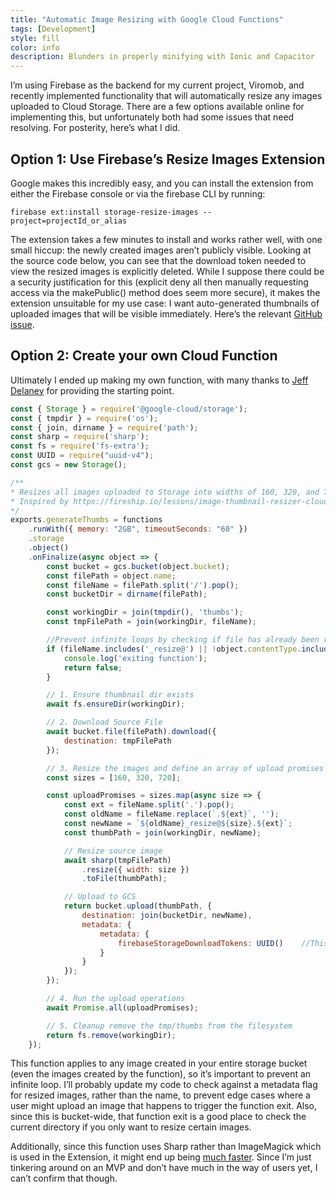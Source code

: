 ```yaml
---
title: "Automatic Image Resizing with Google Cloud Functions"
tags: [Development]
style: fill
color: info
description: Blunders in properly minifying with Ionic and Capacitor
---
```


I’m using Firebase as the backend for my current project, Viromob, and recently implemented functionality that will automatically resize any images uploaded to Cloud Storage. There are a few options available online for implementing this, but unfortunately both had some issues that need resolving. For posterity, here’s what I did.

## Option 1: Use Firebase’s Resize Images Extension

Google makes this incredibly easy, and you can install the extension from either the Firebase console or via the firebase CLI by running:

```
firebase ext:install storage-resize-images --project=projectId_or_alias
```

The extension takes a few minutes to install and works rather well, with one small hiccup: the newly created images aren’t publicly visible. Looking at the source code below, you can see that the download token needed to view the resized images is explicitly deleted. While I suppose there could be a security justification for this (explicit deny all then manually requesting access via the makePublic() method does seem more secure), it makes the extension unsuitable for my use case: I want auto-generated thumbnails of uploaded images that will be visible immediately. Here’s the relevant [GitHub issue](https://github.com/firebase/extensions/issues/140).

## Option 2: Create your own Cloud Function

Ultimately I ended up making my own function, with many thanks to [Jeff Delaney](https://fireship.io/lessons/image-thumbnail-resizer-cloud-function/) for providing the starting point.

```javascript
const { Storage } = require('@google-cloud/storage');
const { tmpdir } = require('os');
const { join, dirname } = require('path');
const sharp = require('sharp');
const fs = require('fs-extra');
const UUID = require("uuid-v4");
const gcs = new Storage();

/** 
* Resizes all images uploaded to Storage into widths of 160, 320, and 720 
* Inspired by https://fireship.io/lessons/image-thumbnail-resizer-cloud-function/
*/
exports.generateThumbs = functions
    .runWith({ memory: "2GB", timeoutSeconds: "60" })
    .storage
    .object()
    .onFinalize(async object => {
        const bucket = gcs.bucket(object.bucket);
        const filePath = object.name;
        const fileName = filePath.split('/').pop();
        const bucketDir = dirname(filePath);

        const workingDir = join(tmpdir(), 'thumbs');
        const tmpFilePath = join(workingDir, fileName);

        //Prevent infinite loops by checking if file has already been resized
        if (fileName.includes('_resize@') || !object.contentType.includes('image')) {
            console.log('exiting function');
            return false;
        }

        // 1. Ensure thumbnail dir exists
        await fs.ensureDir(workingDir);

        // 2. Download Source File
        await bucket.file(filePath).download({
            destination: tmpFilePath
        });

        // 3. Resize the images and define an array of upload promises
        const sizes = [160, 320, 720];

        const uploadPromises = sizes.map(async size => {
            const ext = fileName.split('.').pop();
            const oldName = fileName.replace(`.${ext}`, '');
            const newName = `${oldName}_resize@${size}.${ext}`;
            const thumbPath = join(workingDir, newName);

            // Resize source image
            await sharp(tmpFilePath)
                .resize({ width: size })
                .toFile(thumbPath);

            // Upload to GCS
            return bucket.upload(thumbPath, {
                destination: join(bucketDir, newName),
                metadata: {
                    metadata: {
                        firebaseStorageDownloadTokens: UUID()    //This makes the image public
                    }
                }
            });
        });

        // 4. Run the upload operations
        await Promise.all(uploadPromises);

        // 5. Cleanup remove the tmp/thumbs from the filesystem
        return fs.remove(workingDir);
    });
```

This function applies to any image created in your entire storage bucket (even the images created by the function), so it’s important to prevent an infinite loop. I’ll probably update my code to check against a metadata flag for resized images, rather than the name, to prevent edge cases where a user might upload an image that happens to trigger the function exit. Also, since this is bucket-wide, that function exit is a good place to check the current directory if you only want to resize certain images.

Additionally, since this function uses Sharp rather than ImageMagick which is used in the Extension, it might end up being [much faster](https://sharp.pixelplumbing.com/performance). Since I’m just tinkering around on an MVP and don’t have much in the way of users yet, I can’t confirm that though.